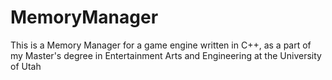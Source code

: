 # MemoryManager
This is a Memory Manager for a game engine written in C++, as a part of my Master's degree in Entertainment Arts and Engineering at the University of Utah
